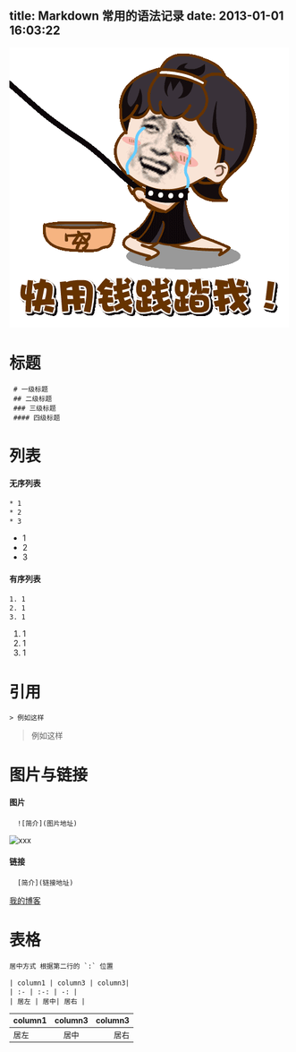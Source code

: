 title: Markdown 常用的语法记录
date: 2013-01-01 16:03:22
---

![](https://raw.githubusercontent.com/haner199401/haner199401.github.io/develop/images/7bf559e2eaec148ff023f0c1c45e3fdf.gif)
<!--more-->

# 标题

```
 # 一级标题
 ## 二级标题
 ### 三级标题
 #### 四级标题

```

# 列表
#### 无序列表

```
* 1
* 2
* 3

```

* 1
* 2
* 3

#### 有序列表

```
1. 1
2. 1
3. 1

```

1. 1
2. 1
3. 1

# 引用

```
> 例如这样

```

> 例如这样


# 图片与链接
#### 图片
```
  ![简介](图片地址)
```

![xxx](http://25.io/mou/Mou_128.png)

#### 链接
```
  [简介](链接地址)
```
[我的博客](http://haner.me)

# 表格

    居中方式 根据第二行的 `:` 位置

```
| column1 | column3 | column3|
| :- | :-: | -: |
| 居左 | 居中| 居右 |
```

| column1 | column3 | column3|
| :- | :-: | -: |
| 居左 | 居中| 居右 |

